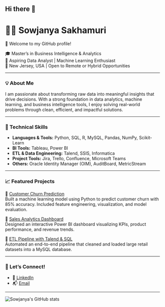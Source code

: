 ## Hi there 👋
# 👩‍💻 Sowjanya Sakhamuri

🌟 Welcome to my GitHub profile!

🎓 Master’s in Business Intelligence & Analytics  
💼 Aspiring Data Analyst | Machine Learning Enthusiast  
📍 New Jersey, USA | Open to Remote or Hybrid Opportunities  

---

### 💡 About Me

I am passionate about transforming raw data into meaningful insights that drive decisions. With a strong foundation in data analytics, machine learning, and business intelligence tools, I enjoy solving real-world problems through clean, efficient, and impactful solutions.

---

### 🔧 Technical Skills

- **Languages & Tools:** Python, SQL, R, MySQL, Pandas, NumPy, Scikit-Learn  
- **BI Tools:** Tableau, Power BI  
- **ETL & Data Engineering:** Talend, SSIS, Informatica  
- **Project Tools:** Jira, Trello, Confluence, Microsoft Teams  
- **Others:** Oracle Identity Manager (OIM), AuditBoard, MetricStream

---

### 📈 Featured Projects

🔹 [Customer Churn Prediction](#)  
Built a machine learning model using Python to predict customer churn with 85% accuracy. Included feature engineering, visualization, and model evaluation.

🔹 [Sales Analytics Dashboard](#)  
Designed an interactive Power BI dashboard visualizing KPIs, product performance, and revenue trends.

🔹 [ETL Pipeline with Talend & SQL](#)  
Automated an end-to-end pipeline that cleaned and loaded large retail datasets into a MySQL database.

---

### 🤝 Let’s Connect!

- 🔗 [LinkedIn](https://www.linkedin.com/in/your-link-here/)
- 📬 [Email](mailto:your-email@example.com)

---

![Sowjanya's GitHub stats](https://github-readme-stats.vercel.app/api?username=sowjanya-sakh&show_icons=true&theme=default)
